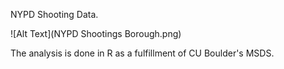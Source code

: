 NYPD Shooting Data.

![Alt Text](NYPD Shootings Borough.png)

The analysis is done in R as a fulfillment of CU Boulder's MSDS.
